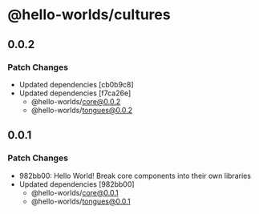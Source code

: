 # @hello-worlds/cultures

## 0.0.2

### Patch Changes

- Updated dependencies [cb0b9c8]
- Updated dependencies [f7ca26e]
  - @hello-worlds/core@0.0.2
  - @hello-worlds/tongues@0.0.2

## 0.0.1

### Patch Changes

- 982bb00: Hello World! Break core components into their own libraries
- Updated dependencies [982bb00]
  - @hello-worlds/core@0.0.1
  - @hello-worlds/tongues@0.0.1
